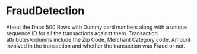 # FraudDetection
About the Data: 500 Rows with Dummy card numbers along with a unique sequence ID for all the transactions against them. Transaction attributes/columns include the Zip Code, Merchant Category code, Amount involved in the transaction and whether the transaction was Fraud or not.

